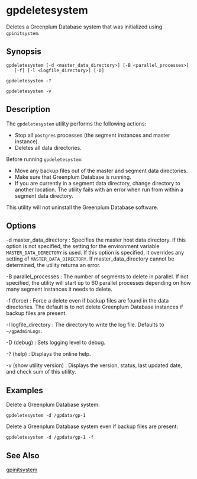 # gpdeletesystem 

Deletes a Greenplum Database system that was initialized using `gpinitsystem`.

## Synopsis 

```
gpdeletesystem [-d <master_data_directory>] [-B <parallel_processes>] 
   [-f] [-l <logfile_directory>] [-D]

gpdeletesystem -? 

gpdeletesystem -v
```

## Description 

The `gpdeletesystem` utility performs the following actions:

-   Stop all `postgres` processes \(the segment instances and master instance\).
-   Deletes all data directories.

Before running `gpdeletesystem`:

-   Move any backup files out of the master and segment data directories.
-   Make sure that Greenplum Database is running.
-   If you are currently in a segment data directory, change directory to another location. The utility fails with an error when run from within a segment data directory.

This utility will not uninstall the Greenplum Database software.

## Options 

-d master\_data\_directory
:   Specifies the master host data directory. If this option is not specified, the setting for the environment variable `MASTER_DATA_DIRECTORY` is used. If this option is specified, it overrides any setting of `MASTER_DATA_DIRECTORY`. If master\_data\_directory cannot be determined, the utility returns an error.

-B parallel\_processes
:   The number of segments to delete in parallel. If not specified, the utility will start up to 60 parallel processes depending on how many segment instances it needs to delete.

-f \(force\)
:   Force a delete even if backup files are found in the data directories. The default is to not delete Greenplum Database instances if backup files are present.

-l logfile\_directory
:   The directory to write the log file. Defaults to `~/gpAdminLogs`.

-D \(debug\)
:   Sets logging level to debug.

-? \(help\)
:   Displays the online help.

-v \(show utility version\)
:   Displays the version, status, last updated date, and check sum of this utility.

## Examples 

Delete a Greenplum Database system:

```
gpdeletesystem -d /gpdata/gp-1
```

Delete a Greenplum Database system even if backup files are present:

```
gpdeletesystem -d /gpdata/gp-1 -f
```

## See Also 

[gpinitsystem](gpinitsystem.html)


